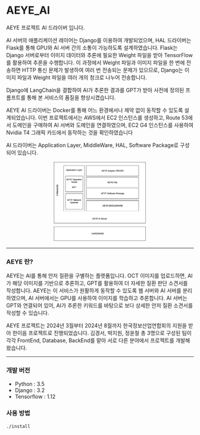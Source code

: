 # AEYE_AI
AEYE 프로젝트 AI 드라이버 입니다.

AI 서버의 애플리케이션 레이어는 Django를 이용하여 개발되었으며, HAL 드라이버는 Flask를 통해 GPU와 AI 서버 간의 소통이 가능하도록 설계하였습니다. Flask는 Django 서버로부터 이미지 데이터와 추론에 필요한 Weight 파일을 받아 TensorFlow를 활용하여 추론을 수행합니다. 이 과정에서 Weight 파일과 이미지 파일을 한 번에 전송하면 HTTP 통신 문제가 발생하여 여러 번 전송되는 문제가 있으므로, Django는 이미지 파일과 Weight 파일을 여러 개의 청크로 나누어 전송합니다. 

Django에 LangChain을 결합하여 AI가 추론한 결과를 GPT가 받아 사전에 정의된 프롬프트를 통해 본 서비스의 품질을 향상시켰습니다.


AEYE AI 드라이버는 Docker를 통해 어느 환경에서나 제약 없이 동작할 수 있도록 설계되었습니다. 이번 프로젝트에서는 AWS에서 EC2 인스턴스를 생성하고, Route 53에서 도메인을 구매하여 AI 서버와 도메인을 연결하였으며, EC2 G4 인스턴스를 사용하여 Nvidia T4 그래픽 카드에서 동작하는 것을 확인하였습니다

AI 드라이버는 Application Layer, MiddleWare, HAL, Software Package로 구성되어 있습니다.

<p align="center">
  <img src="image/architecture_AI.png" alt="Centered Image" style="width:50%;"/>
</p>


---
### AEYE 란?
AEYE는 AI를 통해 안저 질환을 구별하는 플랫폼입니다. OCT 이미지를 업로드하면, AI가 해당 이미지를 기반으로 추론하고, GPT를 활용하여 더 자세한 질환 판단 소견서를 작성합니다. AEYE는 이 서비스가 원활하게 동작할 수 있도록 웹 서버와 AI 서버를 분리하였으며, AI 서버에서는 GPU를 사용하여 이미지를 학습하고 추론합니다. AI 서버는 GPT와 연결되어 있어, AI가 추론한 키워드를 바탕으로 보다 상세한 안저 질환 소견서를 작성할 수 있습니다.  

AEYE 프로젝트는 2024년 3월부터 2024년 8월까지 한국정보산업연합회의 지원을 받아 한이음 프로젝트로 진행되었습니다. 김경서, 박지원, 정윤철 총 3명으로 구성된 팀이 각각 FrontEnd, Database, BackEnd를 맡아 서로 다른 분야에서 프로젝트를 개발해왔습니다.  

---

### 개발 버전
- Python     : 3.5     
- Django     : 3.2
- Tensorflow : 1.12


### 사용 방법
```
./install
```